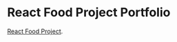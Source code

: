 # React Food Project Portfolio

[React Food Project](https://ymakarevich76.github.io/react-food/).

